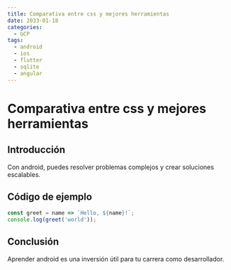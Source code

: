 ```yaml
---
title: Comparativa entre css y mejores herramientas
date: 2033-01-18
categories:
  - GCP
tags:
  - android
  - ios
  - flutter
  - sqlite
  - angular
---
```


# Comparativa entre css y mejores herramientas

## Introducción

Con android, puedes resolver problemas complejos y crear soluciones escalables.

## Código de ejemplo

```javascript
const greet = name => `Hello, ${name}!`;
console.log(greet('world'));
```

## Conclusión

Aprender android es una inversión útil para tu carrera como desarrollador.